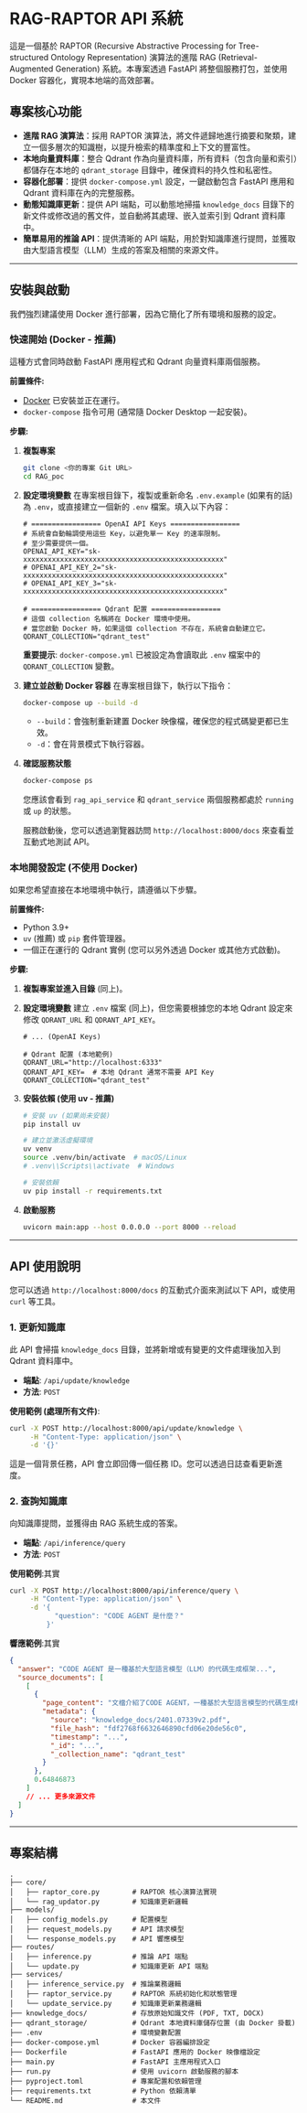 # RAG-RAPTOR API 系統

這是一個基於 RAPTOR (Recursive Abstractive Processing for Tree-structured Ontology Representation) 演算法的進階 RAG (Retrieval-Augmented Generation) 系統。本專案透過 FastAPI 將整個服務打包，並使用 Docker 容器化，實現本地端的高效部署。

## 專案核心功能

*   **進階 RAG 演算法**：採用 RAPTOR 演算法，將文件遞歸地進行摘要和聚類，建立一個多層次的知識樹，以提升檢索的精準度和上下文的豐富性。
*   **本地向量資料庫**：整合 Qdrant 作為向量資料庫，所有資料（包含向量和索引）都儲存在本地的 `qdrant_storage` 目錄中，確保資料的持久性和私密性。
*   **容器化部署**：提供 `docker-compose.yml` 設定，一鍵啟動包含 FastAPI 應用和 Qdrant 資料庫在內的完整服務。
*   **動態知識庫更新**：提供 API 端點，可以動態地掃描 `knowledge_docs` 目錄下的新文件或修改過的舊文件，並自動將其處理、嵌入並索引到 Qdrant 資料庫中。
*   **簡單易用的推論 API**：提供清晰的 API 端點，用於對知識庫進行提問，並獲取由大型語言模型（LLM）生成的答案及相關的來源文件。

---

## 安裝與啟動

我們強烈建議使用 Docker 進行部署，因為它簡化了所有環境和服務的設定。

### 快速開始 (Docker - 推薦)

這種方式會同時啟動 FastAPI 應用程式和 Qdrant 向量資料庫兩個服務。

**前置條件:**
*   [Docker](https://www.docker.com/products/docker-desktop/) 已安裝並正在運行。
*   `docker-compose` 指令可用 (通常隨 Docker Desktop 一起安裝)。

**步驟:**

1.  **複製專案**
    ```bash
    git clone <你的專案 Git URL>
    cd RAG_poc
    ```

2.  **設定環境變數**
    在專案根目錄下，複製或重新命名 `.env.example` (如果有的話) 為 `.env`，或直接建立一個新的 `.env` 檔案。填入以下內容：

    ```dotenv
    # ================= OpenAI API Keys =================
    # 系統會自動輪調使用這些 Key，以避免單一 Key 的速率限制。
    # 至少需要提供一個。
    OPENAI_API_KEY="sk-xxxxxxxxxxxxxxxxxxxxxxxxxxxxxxxxxxxxxxxxxxxxxxxxx"
    # OPENAI_API_KEY_2="sk-xxxxxxxxxxxxxxxxxxxxxxxxxxxxxxxxxxxxxxxxxxxxxxxxx"
    # OPENAI_API_KEY_3="sk-xxxxxxxxxxxxxxxxxxxxxxxxxxxxxxxxxxxxxxxxxxxxxxxxx"

    # ================= Qdrant 配置 =================
    # 這個 collection 名稱將在 Docker 環境中使用。
    # 當您啟動 Docker 時，如果這個 collection 不存在，系統會自動建立它。
    QDRANT_COLLECTION="qdrant_test"
    ```
    **重要提示**: `docker-compose.yml` 已被設定為會讀取此 `.env` 檔案中的 `QDRANT_COLLECTION` 變數。

3.  **建立並啟動 Docker 容器**
    在專案根目錄下，執行以下指令：
    ```bash
    docker-compose up --build -d
    ```
    *   `--build`：會強制重新建置 Docker 映像檔，確保您的程式碼變更都已生效。
    *   `-d`：會在背景模式下執行容器。

4.  **確認服務狀態**
    ```bash
    docker-compose ps
    ```
    您應該會看到 `rag_api_service` 和 `qdrant_service` 兩個服務都處於 `running` 或 `up` 的狀態。

    服務啟動後，您可以透過瀏覽器訪問 `http://localhost:8000/docs` 來查看並互動式地測試 API。

### 本地開發設定 (不使用 Docker)

如果您希望直接在本地環境中執行，請遵循以下步驟。

**前置條件:**
*   Python 3.9+
*   `uv` (推薦) 或 `pip` 套件管理器。
*   一個正在運行的 Qdrant 實例 (您可以另外透過 Docker 或其他方式啟動)。

**步驟:**

1.  **複製專案並進入目錄** (同上)。

2.  **設定環境變數**
    建立 `.env` 檔案 (同上)，但您需要根據您的本地 Qdrant 設定來修改 `QDRANT_URL` 和 `QDRANT_API_KEY`。
    ```dotenv
    # ... (OpenAI Keys)

    # Qdrant 配置 (本地範例)
    QDRANT_URL="http://localhost:6333"
    QDRANT_API_KEY=  # 本地 Qdrant 通常不需要 API Key
    QDRANT_COLLECTION="qdrant_test"
    ```

3.  **安裝依賴 (使用 uv - 推薦)**
    ```bash
    # 安裝 uv (如果尚未安裝)
    pip install uv
    
    # 建立並激活虛擬環境
    uv venv
    source .venv/bin/activate  # macOS/Linux
    # .venv\\Scripts\\activate  # Windows
    
    # 安裝依賴
    uv pip install -r requirements.txt
    ```

4.  **啟動服務**
    ```bash
    uvicorn main:app --host 0.0.0.0 --port 8000 --reload
    ```

---

## API 使用說明

您可以透過 `http://localhost:8000/docs` 的互動式介面來測試以下 API，或使用 `curl` 等工具。

### 1. 更新知識庫

此 API 會掃描 `knowledge_docs` 目錄，並將新增或有變更的文件處理後加入到 Qdrant 資料庫中。

*   **端點**: `/api/update/knowledge`
*   **方法**: `POST`

**使用範例 (處理所有文件)**:
```bash
curl -X POST http://localhost:8000/api/update/knowledge \
     -H "Content-Type: application/json" \
     -d '{}'
```
這是一個背景任務，API 會立即回傳一個任務 ID。您可以透過日誌查看更新進度。

### 2. 查詢知識庫

向知識庫提問，並獲得由 RAG 系統生成的答案。

*   **端點**: `/api/inference/query`
*   **方法**: `POST`

**使用範例**:其實
```bash
curl -X POST http://localhost:8000/api/inference/query \
     -H "Content-Type: application/json" \
     -d '{
           "question": "CODE AGENT 是什麼？"
         }'
```

**響應範例**:其實
```json
{
  "answer": "CODE AGENT 是一種基於大型語言模型（LLM）的代碼生成框架...",
  "source_documents": [
    [
      {
        "page_content": "文檔介紹了CODE AGENT，一種基於大型語言模型的代碼生成框架...",
        "metadata": {
          "source": "knowledge_docs/2401.07339v2.pdf",
          "file_hash": "fdf2768f6632646890cfd06e20de56c0",
          "timestamp": "...",
          "_id": "...",
          "_collection_name": "qdrant_test"
        }
      },
      0.64846873
    ]
    // ... 更多來源文件
  ]
}
```

---

## 專案結構

```
.
├── core/
│   ├── raptor_core.py        # RAPTOR 核心演算法實現
│   └── rag_updator.py        # 知識庫更新邏輯
├── models/
│   ├── config_models.py      # 配置模型
│   ├── request_models.py     # API 請求模型
│   └── response_models.py    # API 響應模型
├── routes/
│   ├── inference.py          # 推論 API 端點
│   └── update.py             # 知識庫更新 API 端點
├── services/
│   ├── inference_service.py  # 推論業務邏輯
│   ├── raptor_service.py     # RAPTOR 系統初始化和狀態管理
│   └── update_service.py     # 知識庫更新業務邏輯
├── knowledge_docs/           # 存放原始知識文件 (PDF, TXT, DOCX)
├── qdrant_storage/           # Qdrant 本地資料庫儲存位置 (由 Docker 掛載)
├── .env                      # 環境變數配置
├── docker-compose.yml        # Docker 容器編排設定
├── Dockerfile                # FastAPI 應用的 Docker 映像檔設定
├── main.py                   # FastAPI 主應用程式入口
├── run.py                    # 使用 uvicorn 啟動服務的腳本
├── pyproject.toml            # 專案配置和依賴管理
├── requirements.txt          # Python 依賴清單
└── README.md                 # 本文件
```